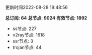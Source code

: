 更新时间2022-08-28 19:48:56

**总订阅: 64**
**总节点: 9024**
**有效节点: 1892**
- ss节点: 227
- v2ray节点: 1618
- ssr节点: 3
- trojan节点: 44
